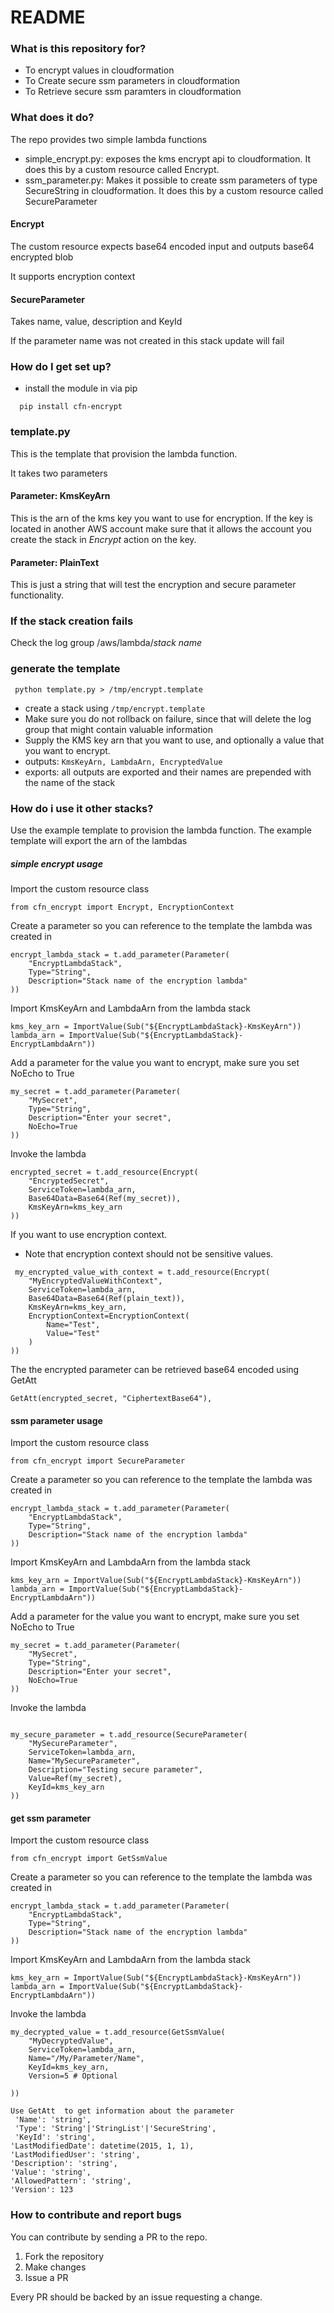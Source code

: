 
# README #



### What is this repository for? ###

* To encrypt values in cloudformation
* To Create secure ssm parameters in cloudformation
* To Retrieve secure ssm paramters in cloudformation



### What does it do? ###

The repo provides two simple lambda functions
* simple_encrypt.py: exposes the kms encrypt api to cloudformation.
It does this by a custom resource called Encrypt.
* ssm_parameter.py: Makes it possible to create ssm parameters of
type SecureString in cloudformation. It does this by a custom resource
called SecureParameter


#### Encrypt ####

The custom resource expects base64 encoded input and outputs base64
encrypted blob

It supports encryption context

#### SecureParameter ####
Takes name, value, description and KeyId

If the parameter name was not created in this stack update will fail

### How do I get set up? ###

* install the module in via pip
~~~~
  pip install cfn-encrypt
~~~~


### template.py ###
This is the template that provision the lambda function.

It takes two parameters

#### Parameter: KmsKeyArn ####
This is the arn of the kms key you want to use for encryption.  If the
key is located in another AWS account make sure that it allows the
account you create the stack in *Encrypt* action on the key.


#### Parameter: PlainText ####
This is just a string that will test the encryption and secure parameter
functionality.

### If the stack creation fails ###
Check the log group /aws/lambda/*stack name*


### generate the template ###
~~~~
 python template.py > /tmp/encrypt.template
~~~~
* create a stack using `/tmp/encrypt.template`
* Make sure you do not rollback on failure, since that will delete the
log group that might contain valuable information
* Supply the KMS key arn that you want to use, and optionally a value that
you want to encrypt.
* outputs: `KmsKeyArn, LambdaArn, EncryptedValue`
* exports: all outputs are exported and their names are prepended with
the name of the stack



### How do i use it other stacks? ###

Use the example template to provision the lambda function. The example
template will export the arn of the lambdas


##### simple encrypt usage #####
Import the custom resource class
~~~~
from cfn_encrypt import Encrypt, EncryptionContext
~~~~


Create a parameter so you can reference to the template the lambda was
created in
~~~~
encrypt_lambda_stack = t.add_parameter(Parameter(
    "EncryptLambdaStack",
    Type="String",
    Description="Stack name of the encryption lambda"
))
~~~~

Import KmsKeyArn and LambdaArn from the lambda stack
~~~~
kms_key_arn = ImportValue(Sub("${EncryptLambdaStack}-KmsKeyArn"))
lambda_arn = ImportValue(Sub("${EncryptLambdaStack}-EncryptLambdaArn"))
~~~~


Add a parameter for the value you want to encrypt, make sure you set
NoEcho to True
~~~~
my_secret = t.add_parameter(Parameter(
    "MySecret",
    Type="String",
    Description="Enter your secret",
    NoEcho=True
))
~~~~


Invoke the lambda
~~~~
encrypted_secret = t.add_resource(Encrypt(
    "EncryptedSecret",
    ServiceToken=lambda_arn,
    Base64Data=Base64(Ref(my_secret)),
    KmsKeyArn=kms_key_arn
))
~~~~

If you want to use encryption context.
* Note that encryption context should not be sensitive values.
~~~~
 my_encrypted_value_with_context = t.add_resource(Encrypt(
    "MyEncryptedValueWithContext",
    ServiceToken=lambda_arn,
    Base64Data=Base64(Ref(plain_text)),
    KmsKeyArn=kms_key_arn,
    EncryptionContext=EncryptionContext(
        Name="Test",
        Value="Test"
    )
))
~~~~
The the encrypted parameter can be retrieved base64 encoded using GetAtt
~~~~
GetAtt(encrypted_secret, "CiphertextBase64"),
~~~~



#### ssm parameter usage ####

Import the custom resource class
~~~~
from cfn_encrypt import SecureParameter
~~~~


Create a parameter so you can reference to the template the lambda was
created in
~~~~
encrypt_lambda_stack = t.add_parameter(Parameter(
    "EncryptLambdaStack",
    Type="String",
    Description="Stack name of the encryption lambda"
))
~~~~

Import KmsKeyArn and LambdaArn from the lambda stack
~~~~
kms_key_arn = ImportValue(Sub("${EncryptLambdaStack}-KmsKeyArn"))
lambda_arn = ImportValue(Sub("${EncryptLambdaStack}-EncryptLambdaArn"))
~~~~


Add a parameter for the value you want to encrypt, make sure you set
NoEcho to True
~~~~
my_secret = t.add_parameter(Parameter(
    "MySecret",
    Type="String",
    Description="Enter your secret",
    NoEcho=True
))
~~~~


Invoke the lambda
~~~~

my_secure_parameter = t.add_resource(SecureParameter(
    "MySecureParameter",
    ServiceToken=lambda_arn,
    Name="MySecureParameter",
    Description="Testing secure parameter",
    Value=Ref(my_secret),
    KeyId=kms_key_arn
))

~~~~




#### get ssm parameter ####


Import the custom resource class
~~~~
from cfn_encrypt import GetSsmValue
~~~~


Create a parameter so you can reference to the template the lambda was
created in
~~~~
encrypt_lambda_stack = t.add_parameter(Parameter(
    "EncryptLambdaStack",
    Type="String",
    Description="Stack name of the encryption lambda"
))
~~~~

Import KmsKeyArn and LambdaArn from the lambda stack
~~~~
kms_key_arn = ImportValue(Sub("${EncryptLambdaStack}-KmsKeyArn"))
lambda_arn = ImportValue(Sub("${EncryptLambdaStack}-EncryptLambdaArn"))
~~~~




Invoke the lambda
~~~~
my_decrypted_value = t.add_resource(GetSsmValue(
    "MyDecryptedValue",
    ServiceToken=lambda_arn,
    Name="/My/Parameter/Name",
    KeyId=kms_key_arn,
    Version=5 # Optional

))

Use GetAtt  to get information about the parameter
 'Name': 'string',
 'Type': 'String'|'StringList'|'SecureString',
 'KeyId': 'string',
'LastModifiedDate': datetime(2015, 1, 1),
'LastModifiedUser': 'string',
'Description': 'string',
'Value': 'string',
'AllowedPattern': 'string',
'Version': 123

~~~~



### How to contribute and report bugs ###

You can contribute by sending a PR to the repo. 

1. Fork the repository
2. Make changes
3. Issue a PR

Every PR should be backed by an issue requesting a change. 


